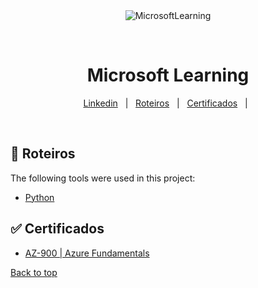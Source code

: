 <div align="center" id="top"> 
  <img src="https://docs.microsoft.com/en-us/media/learn/home/learn_background_dark.png?branch=main" alt="MicrosoftLearning" />

  &#xa0;

</div>

<h1 align="center">Microsoft Learning</h1>

<p align="center">
  <a href="https://www.linkedin.com/in/pedroasmaia/">Linkedin</a> &#xa0; | &#xa0;
  <a href="#rocket-Roteiros">Roteiros</a> &#xa0; | &#xa0;
  <a href="#white_check_mark-Certificados">Certificados</a> &#xa0; | &#xa0;


</p>

<br>

## :rocket: Roteiros ##

The following tools were used in this project:

- [Python](https://docs.microsoft.com/pt-br/learn/paths/beginner-python/)

## :white_check_mark: Certificados ##

- [AZ-900 | Azure Fundamentals](https://www.credly.com/badges/840e211b-0728-43a9-a88d-a63fb39364ab?source=linked_in_profile)

<a href="#top">Back to top</a>
